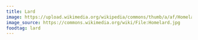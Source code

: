```yaml
---
title: Lard
image: https://upload.wikimedia.org/wikipedia/commons/thumb/a/af/Homelard.jpg/1024px-Homelard.jpg
image_source: https://commons.wikimedia.org/wiki/File:Homelard.jpg
foodtag: lard
---
```

